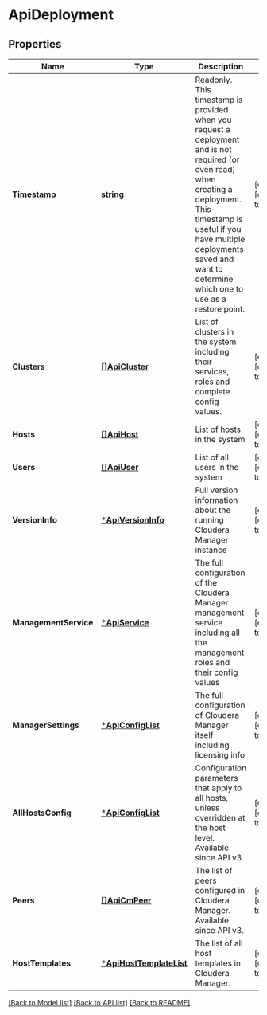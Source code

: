 # ApiDeployment

## Properties
Name | Type | Description | Notes
------------ | ------------- | ------------- | -------------
**Timestamp** | **string** | Readonly. This timestamp is provided when you request a deployment and is not required (or even read) when creating a deployment. This timestamp is useful if you have multiple deployments saved and want to determine which one to use as a restore point. | [optional] [default to null]
**Clusters** | [**[]ApiCluster**](ApiCluster.md) | List of clusters in the system including their services, roles and complete config values. | [optional] [default to null]
**Hosts** | [**[]ApiHost**](ApiHost.md) | List of hosts in the system | [optional] [default to null]
**Users** | [**[]ApiUser**](ApiUser.md) | List of all users in the system | [optional] [default to null]
**VersionInfo** | [***ApiVersionInfo**](ApiVersionInfo.md) | Full version information about the running Cloudera Manager instance | [optional] [default to null]
**ManagementService** | [***ApiService**](ApiService.md) | The full configuration of the Cloudera Manager management service including all the management roles and their config values | [optional] [default to null]
**ManagerSettings** | [***ApiConfigList**](ApiConfigList.md) | The full configuration of Cloudera Manager itself including licensing info | [optional] [default to null]
**AllHostsConfig** | [***ApiConfigList**](ApiConfigList.md) | Configuration parameters that apply to all hosts, unless overridden at the host level. Available since API v3. | [optional] [default to null]
**Peers** | [**[]ApiCmPeer**](ApiCmPeer.md) | The list of peers configured in Cloudera Manager. Available since API v3. | [optional] [default to null]
**HostTemplates** | [***ApiHostTemplateList**](ApiHostTemplateList.md) | The list of all host templates in Cloudera Manager. | [optional] [default to null]

[[Back to Model list]](../README.md#documentation-for-models) [[Back to API list]](../README.md#documentation-for-api-endpoints) [[Back to README]](../README.md)


